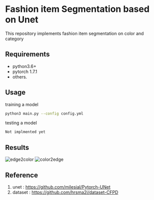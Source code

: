 # Fashion item Segmentation based on Unet

This repository implements fashion item segmentation on color and category

## Requirements
* python3.6+
* pytorch 1.7.1
* others.

## Usage
training a model
```bash
python3 main.py --config config.yml
```

testing a model
```bash
Not implmented yet
```

## Results
![edge2color](img/edge2color.jpg)
![color2edge](img/color2edge.jpg)

## Reference
1. unet : https://github.com/milesial/Pytorch-UNet
2. dataset : https://github.com/hrsma2i/dataset-CFPD
